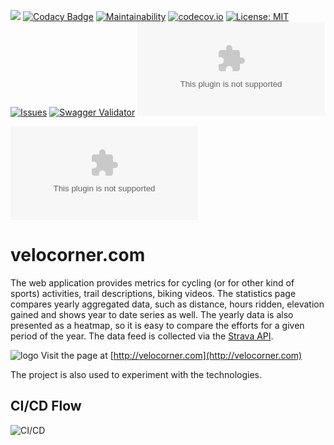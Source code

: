 [<img src="https://img.shields.io/travis/peregin/velocorner.com.svg"/>](https://travis-ci.org/peregin/velocorner.com)
[![Codacy Badge](https://api.codacy.com/project/badge/grade/d72835d470db4079a3e370b8a035051a)](https://www.codacy.com/app/peregin/velocorner.com)
[![Maintainability](https://api.codeclimate.com/v1/badges/fb859d66691e27cb4295/maintainability)](https://codeclimate.com/github/peregin/velocorner.com/maintainability)
[![codecov.io](https://codecov.io/github/peregin/velocorner.com/coverage.svg?branch=master)](https://codecov.io/github/peregin/velocorner.com?branch=master)
[![License: MIT](https://img.shields.io/badge/License-MIT-yellow.svg)](https://opensource.org/licenses/MIT)
[![Issues](https://img.shields.io/github/issues/peregin/velocorner.com.svg)](https://github.com/peregin/velocorner.com/issues)
[![Swagger Validator](https://img.shields.io/swagger/valid/2.0/https/raw.githubusercontent.com/OAI/OpenAPI-Specification/master/examples/v2.0/json/petstore-expanded.json.svg)](http://velocorner.com/docs)
[![Docker Pulls](https://img.shields.io/docker/pulls/peregin/velocorner.com)](https://hub.docker.com/r/peregin/velocorner.com)

![Build Stats](https://buildstats.info/travisci/chart/peregin/velocorner.com?branch=master&buildCount=25)

# velocorner.com
The web application provides metrics for cycling (or for other kind of sports) activities, trail descriptions, biking videos.
The statistics page compares yearly aggregated data, such as distance, hours ridden, elevation gained and shows year to date series as well.
The yearly data is also presented as a heatmap, so it is easy to compare the efforts for a given period of the year.
The data feed is collected via the [Strava API](https://developers.strava.com/docs/reference/).

![logo](https://raw.github.com/peregin/velocorner.com/master/doc/graphics/logo50.png "logo")
Visit the page at [http://velocorner.com](http://velocorner.com)

The project is also used to experiment with the technologies.

## CI/CD Flow

![CI/CD](https://raw.github.com/peregin/velocorner.com/master/doc/graphics/cicd.png "CI/CD") 